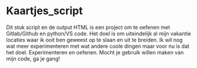 # Kaartjes_script
Dit stuk script en de output HTML is een project om te oefenen met Gitlab/Github en python/VS code. Het doel is om uiteindelijk al mijn vakantie locaties waar ik ooit ben geweest op te slaan en uit te breiden. Ik wil nog wat meer experimenteren met wat andere coole dingen maar voor nu is dat het doel. Experimenteren en oefenen. Mocht je gebruik willen maken van mijn code, ga je gang!